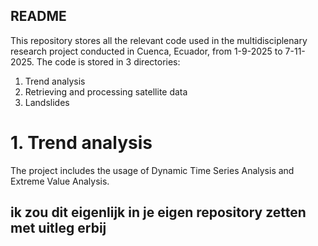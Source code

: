 ## README
This repository stores all the relevant code used in the multidisciplenary research project conducted in Cuenca, Ecuador, from 1-9-2025 to 7-11-2025. The code is stored in 3 directories: 
1. Trend analysis
2. Retrieving and processing satellite data
3. Landslides




# 1. Trend analysis
The project includes the usage of Dynamic Time Series Analysis and Extreme Value Analysis.

## ik zou dit eigenlijk in je eigen repository zetten met uitleg erbij
